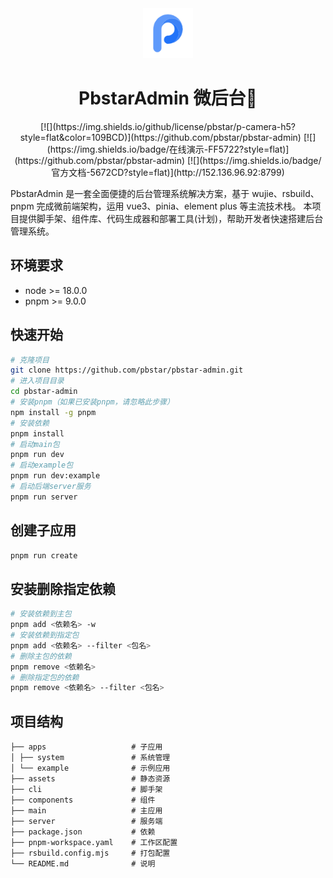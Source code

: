 <div align="center">
    <img src="/main/src/assets/imgs/logo-w.png" height="80px">
    <h1>PbstarAdmin 微后台🎉</h1>
    [![](https://img.shields.io/github/license/pbstar/p-camera-h5?style=flat&color=109BCD)](https://github.com/pbstar/pbstar-admin)
    [![](https://img.shields.io/badge/在线演示-FF5722?style=flat)](https://github.com/pbstar/pbstar-admin)
    [![](https://img.shields.io/badge/官方文档-5672CD?style=flat)](http://152.136.96.92:8799)
</div>

PbstarAdmin 是一套全面便捷的后台管理系统解决方案，基于 wujie、rsbuild、pnpm 完成微前端架构，运用 vue3、pinia、element plus 等主流技术栈。
本项目提供脚手架、组件库、代码生成器和部署工具(计划)，帮助开发者快速搭建后台管理系统。

## 环境要求

- node >= 18.0.0
- pnpm >= 9.0.0

## 快速开始

```bash
# 克隆项目
git clone https://github.com/pbstar/pbstar-admin.git
# 进入项目目录
cd pbstar-admin
# 安装pnpm（如果已安装pnpm，请忽略此步骤）
npm install -g pnpm
# 安装依赖
pnpm install
# 启动main包
pnpm run dev
# 启动example包
pnpm run dev:example
# 启动后端server服务
pnpm run server
```

## 创建子应用

```bash
pnpm run create
```

## 安装删除指定依赖

```bash
# 安装依赖到主包
pnpm add <依赖名> -w
# 安装依赖到指定包
pnpm add <依赖名> --filter <包名>
# 删除主包的依赖
pnpm remove <依赖名>
# 删除指定包的依赖
pnpm remove <依赖名> --filter <包名>
```

## 项目结构

```
├── apps                   # 子应用
│ ├── system               # 系统管理
│ └── example              # 示例应用
├── assets                 # 静态资源
├── cli                    # 脚手架
├── components             # 组件
├── main                   # 主应用
├── server                 # 服务端
├── package.json           # 依赖
├── pnpm-workspace.yaml    # 工作区配置
├── rsbuild.config.mjs     # 打包配置
└── README.md              # 说明
```
